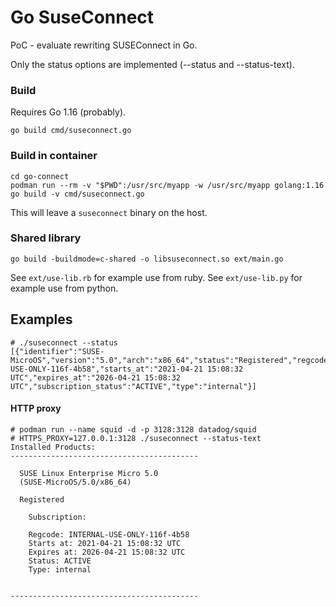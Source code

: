 # Go SuseConnect

PoC - evaluate rewriting SUSEConnect in Go.

Only the status options are implemented (--status and --status-text).

### Build
Requires Go 1.16 (probably).
```
go build cmd/suseconnect.go
```

### Build in container
```
cd go-connect
podman run --rm -v "$PWD":/usr/src/myapp -w /usr/src/myapp golang:1.16 go build -v cmd/suseconnect.go
```
This will leave a `suseconnect` binary on the host.

### Shared library
`go build -buildmode=c-shared -o libsuseconnect.so ext/main.go`

See `ext/use-lib.rb` for example use from ruby.
See `ext/use-lib.py` for example use from python.

## Examples
```
# ./suseconnect --status
[{"identifier":"SUSE-MicroOS","version":"5.0","arch":"x86_64","status":"Registered","regcode":"INTERNAL-USE-ONLY-116f-4b58","starts_at":"2021-04-21 15:08:32 UTC","expires_at":"2026-04-21 15:08:32 UTC","subscription_status":"ACTIVE","type":"internal"}]
```
#### HTTP proxy
```
# podman run --name squid -d -p 3128:3128 datadog/squid
# HTTPS_PROXY=127.0.0.1:3128 ./suseconnect --status-text
Installed Products:
------------------------------------------

  SUSE Linux Enterprise Micro 5.0
  (SUSE-MicroOS/5.0/x86_64)

  Registered
  
    Subscription:

    Regcode: INTERNAL-USE-ONLY-116f-4b58
    Starts at: 2021-04-21 15:08:32 UTC
    Expires at: 2026-04-21 15:08:32 UTC
    Status: ACTIVE
    Type: internal
  

------------------------------------------
```
